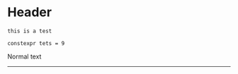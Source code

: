 <!-- TITLE: Home -->
<!-- SUBTITLE: A quick summary of Home -->

# Header
`this is a test`

```c_cpp
constexpr tets = 9
```

Normal text



-----


